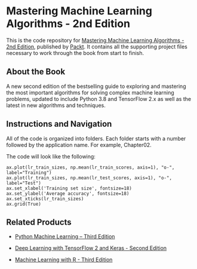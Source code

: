 # Mastering Machine Learning Algorithms - 2nd Edition
This is the code repository for [Mastering Machine Learning Algorithms - 2nd Edition](https://www.packtpub.com/data/mastering-machine-learning-algorithms-second-edition), published by [Packt](https://www.packtpub.com/). It contains all the supporting project files necessary to work through the book from start to finish.

## About the Book
A new second edition of the bestselling guide to exploring and mastering the most important algorithms for solving complex machine learning problems, updated to include Python 3.8 and TensorFlow 2.x as well as the latest in new algorithms and techniques.

## Instructions and Navigation
All of the code is organized into folders. Each folder starts with a number followed by the application name. For example, Chapter02.

The code will look like the following:
```
ax.plot(lr_train_sizes, np.mean(lr_train_scores, axis=1), "o-", label="Training")
ax.plot(lr_train_sizes, np.mean(lr_test_scores, axis=1), "o-", label="Test")
ax.set_xlabel('Training set size', fontsize=18)
ax.set_ylabel('Average accuracy', fontsize=18)
ax.set_xticks(lr_train_sizes)
ax.grid(True)

```


## Related Products
* [Python Machine Learning – Third Edition](https://www.packtpub.com/data/python-machine-learning-third-edition)

* [Deep Learning with TensorFlow 2 and Keras - Second Edition](https://www.packtpub.com/data/deep-learning-with-tensorflow-2-0-and-keras-second-edition)

* [Machine Learning with R - Third Edition](https://www.packtpub.com/big-data-and-business-intelligence/machine-learning-r-third-edition)
